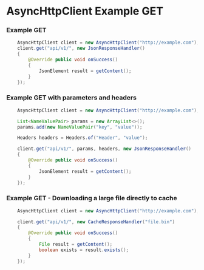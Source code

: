 # AsyncHttpClient Example GET

### Example GET

```java
	AsyncHttpClient client = new AsyncHttpClient("http://example.com");
	client.get("api/v1/", new JsonResponseHandler()
	{
		@Override public void onSuccess()
		{
			JsonElement result = getContent();
		}
	});
```

### Example GET with parameters and headers

```java
	AsyncHttpClient client = new AsyncHttpClient("http://example.com");

	List<NameValuePair> params = new ArrayList<>();
	params.add(new NameValuePair("key", "value"));

	Headers headers = Headers.of("Header", "value");

	client.get("api/v1/", params, headers, new JsonResponseHandler()
	{
		@Override public void onSuccess()
		{
			JsonElement result = getContent();
		}
	});
```

### Example GET - Downloading a large file directly to cache

```java
	AsyncHttpClient client = new AsyncHttpClient("http://example.com");

	client.get("api/v1/", new CacheResponseHandler("file.bin")
	{
		@Override public void onSuccess()
		{
			File result = getContent();
			boolean exists = result.exists();
		}
	});
```
